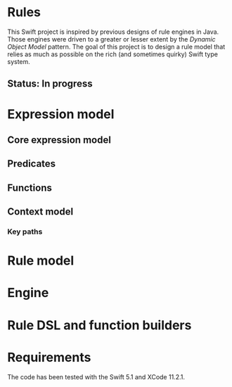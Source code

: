 # Rules

This Swift project is inspired by previous designs of rule engines in Java. Those engines were driven to a greater or lesser extent by the *Dynamic Object Model* pattern.
The goal of this project is to design a rule model that relies as much as possible on the rich (and sometimes quirky) Swift type system.

## Status: In progress

# Expression model

## Core expression model

## Predicates

## Functions

## Context model

### Key paths

# Rule model

# Engine

# Rule DSL and function builders

# Requirements

The code has been tested with the Swift 5.1 and XCode 11.2.1.
